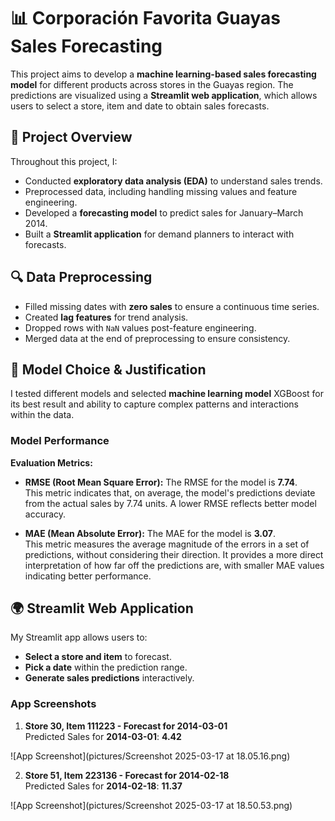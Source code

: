 # 📊 Corporación Favorita Guayas Sales Forecasting  

This project aims to develop a **machine learning-based sales forecasting model** 
for different products across stores in the Guayas region. 
The predictions are visualized using a **Streamlit web application**,
which allows users to select a store, item and date to obtain sales forecasts.  

## 🚀 Project Overview  

Throughout this project, I:  
- Conducted **exploratory data analysis (EDA)** to understand sales trends.  
- Preprocessed data, including handling missing values and feature engineering.  
- Developed a **forecasting model** to predict sales for January–March 2014.  
- Built a **Streamlit application** for demand planners to interact with forecasts.  

## 🔍 Data Preprocessing  

- Filled missing dates with **zero sales** to ensure a continuous time series.  
- Created **lag features** for trend analysis.  
- Dropped rows with `NaN` values post-feature engineering.  
- Merged data at the end of preprocessing to ensure consistency.  

## 🤖 Model Choice & Justification  

I tested different models and selected  **machine learning model**  XGBoost
for its best result and ability to capture complex patterns and interactions 
within the data.

### **Model Performance**

**Evaluation Metrics:**

- **RMSE (Root Mean Square Error):** The RMSE for the model is **7.74**.  
  This metric indicates that, on average, the model's predictions deviate from the actual sales by 7.74 units. A lower RMSE reflects better model accuracy.

- **MAE (Mean Absolute Error):** The MAE for the model is **3.07**.  
  This metric measures the average magnitude of the errors in a set of predictions, without considering their direction. It provides a more direct interpretation of how far off the predictions are, with smaller MAE values indicating better performance.


## 🌍 Streamlit Web Application  

My Streamlit app allows users to:  
- **Select a store and item** to forecast.  
- **Pick a date** within the prediction range.  
- **Generate sales predictions** interactively. 

### **App Screenshots**

1. **Store 30, Item 111223 - Forecast for 2014-03-01**  
   Predicted Sales for **2014-03-01**: **4.42**  
 
   
![App Screenshot](pictures/Screenshot 2025-03-17 at 18.05.16.png)


2. **Store 51, Item 223136 - Forecast for 2014-02-18**  
   Predicted Sales for **2014-02-18**: **11.37**  
 
   
![App Screenshot](pictures/Screenshot 2025-03-17 at 18.50.53.png)

